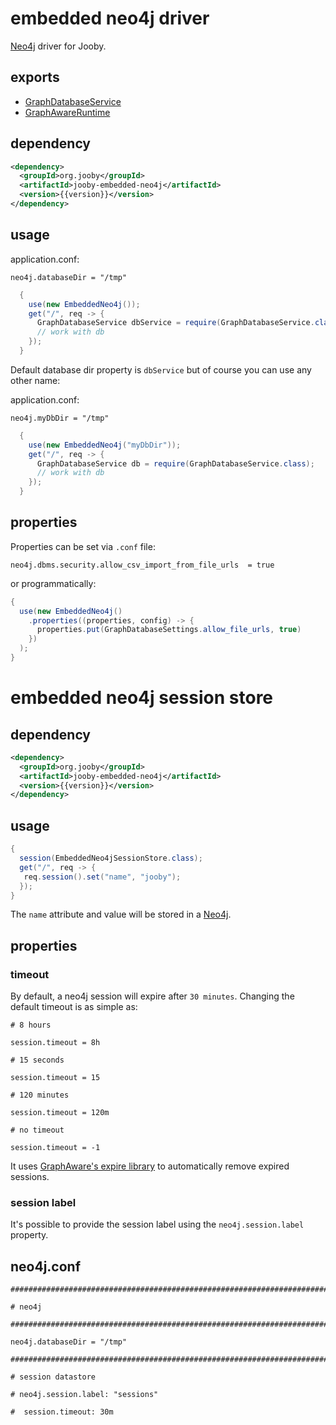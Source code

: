 # embedded neo4j driver

[Neo4j](https://neo4j.com/) driver for Jooby.

## exports

* [GraphDatabaseService](http://neo4j.com/docs/java-reference/current/javadocs/org/neo4j/graphdb/GraphDatabaseService.html)
* [GraphAwareRuntime](https://graphaware.com/site/framework/latest/apidocs/)

## dependency

```xml
<dependency>
  <groupId>org.jooby</groupId>
  <artifactId>jooby-embedded-neo4j</artifactId>
  <version>{{version}}</version>
</dependency>
```

## usage

application.conf:

```properties
neo4j.databaseDir = "/tmp"
```

```java
  {
    use(new EmbeddedNeo4j());
    get("/", req -> {
      GraphDatabaseService dbService = require(GraphDatabaseService.class);
      // work with db
    });
  }
```

Default database dir property is ```dbService``` but of course you can use any other name:

application.conf:

```properties
neo4j.myDbDir = "/tmp"
```

```java
  {
    use(new EmbeddedNeo4j("myDbDir"));
    get("/", req -> {
      GraphDatabaseService db = require(GraphDatabaseService.class);
      // work with db
    });
  }
```

## properties

Properties can be set via ```.conf``` file:

```properties
neo4j.dbms.security.allow_csv_import_from_file_urls  = true
```

or programmatically:

```java
{
  use(new EmbeddedNeo4j()
    .properties((properties, config) -> {
      properties.put(GraphDatabaseSettings.allow_file_urls, true)
    })
  );
}
```

# embedded neo4j session store

## dependency

```xml
<dependency>
  <groupId>org.jooby</groupId>
  <artifactId>jooby-embedded-neo4j</artifactId>
  <version>{{version}}</version>
</dependency>
```

## usage

```java
{
  session(EmbeddedNeo4jSessionStore.class);
  get("/", req -> {
   req.session().set("name", "jooby");
  });
}
```

The ```name``` attribute and value will be stored in a [Neo4j](https://neo4j.com/).

## properties

### timeout

By default, a neo4j session will expire after ```30 minutes```. Changing the default timeout is as simple as:

```properties
# 8 hours

session.timeout = 8h

# 15 seconds

session.timeout = 15

# 120 minutes

session.timeout = 120m

# no timeout

session.timeout = -1
```

It uses [GraphAware's expire library](https://github.com/graphaware/neo4j-expire) to automatically remove expired sessions.

### session label

It's possible to provide the session label using the `neo4j.session.label` property.

## neo4j.conf

```properties
###################################################################################################

# neo4j

###################################################################################################

neo4j.databaseDir = "/tmp"

###################################################################################################

# session datastore

# neo4j.session.label: "sessions"

#  session.timeout: 30m
```